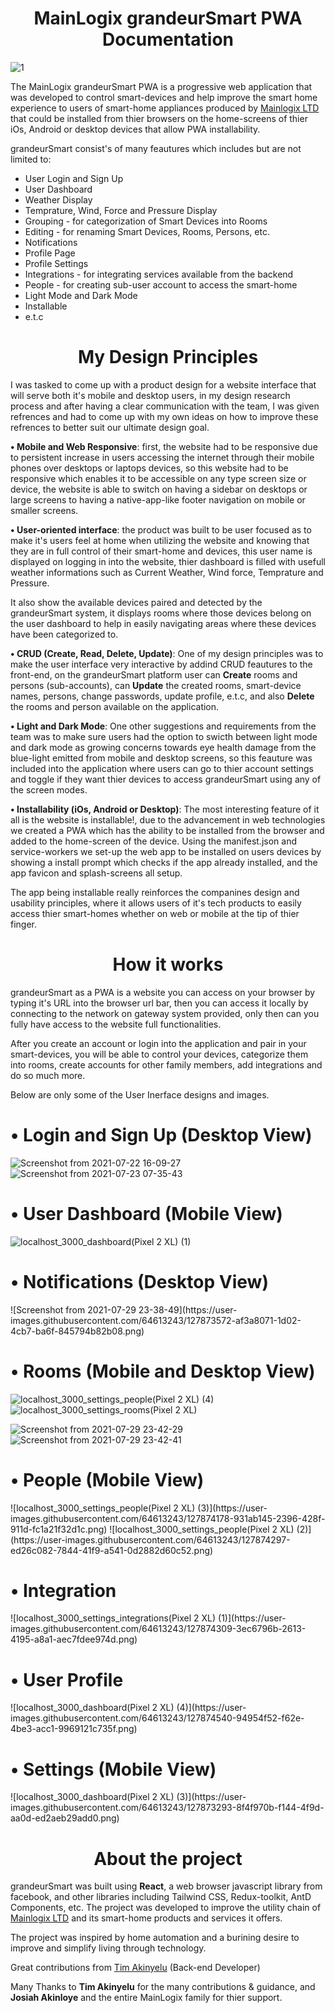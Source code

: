 <h1 align='center'>MainLogix grandeurSmart PWA Documentation</h1>

![1](https://user-images.githubusercontent.com/64613243/127857570-c6c6f3c9-f4b4-43fa-b8f6-6b5a2e0e541a.png)

The MainLogix grandeurSmart PWA is a progressive web application that was developed to control smart-devices and help improve the smart home experience to users of smart-home appliances produced by <a href='https://mainlogix.org/'>Mainlogix LTD</a> that could be installed from thier browsers on the home-screens of thier iOs, Android or desktop devices that allow PWA installability.

grandeurSmart consist's of many feautures which includes but are not limited to:

<ul>
  <li>User Login and Sign Up</li>
  <li>User Dashboard</li>
  <li>Weather Display</li>
  <li>Temprature, Wind, Force and Pressure Display</li>
  <li>Grouping - for categorization of Smart Devices into Rooms</li>
  <li>Editing - for renaming Smart Devices, Rooms, Persons, etc.</li>
  <li>Notifications</li>
  <li>Profile Page</li>
  <li>Profile Settings</li>
  <li>Integrations - for integrating services available from the backend</li>
  <li>People - for creating sub-user account to access the smart-home</li>
  <li>Light Mode and Dark Mode</li>
  <li>Installable</li>
  <li>e.t.c</li>
</ul>

<h1 align='center'>My Design Principles</h1>

I was tasked to come up with a product design for a website interface that will serve both it's mobile and desktop users, in my design research process and after having a clear communication with the team, I was given refrences and had to come up with my own ideas on how to improve these refrences to better suit our ultimate design goal. 

**• Mobile and Web Responsive**: first, the website had to be responsive due to persistent increase in users accessing the internet through their mobile phones over desktops or laptops devices, so this website had to be responsive which enables it to be accessible on any type screen size or device, the website is able to switch on having a sidebar on desktops or large screens to having a native-app-like footer navigation on mobile or smaller screens.

**• User-oriented interface**: the product was built to be user focused as to make it's users feel at home when utilizing the website and knowing that they are in full control of their smart-home and devices, this user name is displayed on logging in into the website, thier dashboard is filled with usefull weather informations such as Current Weather, Wind force, Temprature and Pressure.

It also show the available devices paired and detected by the grandeurSmart system, it displays rooms where those devices belong on the user dashboard to help in easily navigating areas where these devices have been categorized to. 

**• CRUD (Create, Read, Delete, Update)**: One of my design principles was to make the user interface very interactive by addind CRUD feautures to the front-end, on the grandeurSmart platform user can **Create** rooms and persons (sub-accounts), can **Update** the created rooms, smart-device names, persons, change passwords, update profile, e.t.c, and also **Delete** the rooms and person available on the application.

**• Light and Dark Mode**: One other suggestions and requirements from the team was to make sure users had the option to swicth between light mode and dark mode as growing concerns towards eye health damage from the blue-light emitted from mobile and desktop screens, so this feauture was included into the application where users can go to thier account settings and toggle if they want thier devices to access grandeurSmart using any of the screen modes.

**• Installability (iOs, Android or Desktop)**: The most interesting feature of it all is the website is installable!, due to the advancement in web technologies we created a PWA which has the ability to be installed from the browser and added to the home-screen of the device. Using the manifest.json and service-workers we set-up the web app to be installed on users devices by showing a install prompt which checks if the app already installed, and the app favicon and splash-screens all setup. 

The app being installable really reinforces the companines design and usability principles, where it allows users of it's tech products to easily access thier smart-homes whether on web or mobile at the tip of thier finger.


<h1 align='center'>How it works</h1>

grandeurSmart as a PWA is a website you can access on your browser by typing it's URL into the browser url bar, then you can access it locally by connecting to the network on gateway system provided, only then can you fully have access to the website full functionalities.

After you create an account or login into the application and pair in your smart-devices, you will be able to control your devices, categorize them into rooms, create accounts for other family members, add integrations and do so much more.

Below are only some of the User Inerface designs and images.

<h1 >• Login and Sign Up (Desktop View)</h1>

![Screenshot from 2021-07-22 16-09-27](https://user-images.githubusercontent.com/64613243/127873079-6a636d0d-0b35-4605-a496-23956e3b5819.png)
![Screenshot from 2021-07-23 07-35-43](https://user-images.githubusercontent.com/64613243/127873093-0afbd521-82ce-4af1-8373-11403e584f03.png)


<h1 >• User Dashboard (Mobile View)</h1>

![localhost_3000_dashboard(Pixel 2 XL) (1)](https://user-images.githubusercontent.com/64613243/127873191-b8961ae3-ca53-490f-a32b-9d2c176d025c.png)

<h1 >• Notifications (Desktop View)</h1>
![Screenshot from 2021-07-29 23-38-49](https://user-images.githubusercontent.com/64613243/127873572-af3a8071-1d02-4cb7-ba6f-845794b82b08.png)

<h1 >• Rooms (Mobile and Desktop View)</h1>

![localhost_3000_settings_people(Pixel 2 XL) (4)](https://user-images.githubusercontent.com/64613243/127873926-7f972c54-a33b-474b-b838-2faf8bb92000.png)
![localhost_3000_settings_rooms(Pixel 2 XL)](https://user-images.githubusercontent.com/64613243/127874228-571f7c41-f999-4c99-a808-49dbcb6e7eee.png)

![Screenshot from 2021-07-29 23-42-29](https://user-images.githubusercontent.com/64613243/127874025-4ddbd016-5019-4fc7-9541-b6549a753e79.png)
![Screenshot from 2021-07-29 23-42-41](https://user-images.githubusercontent.com/64613243/127874250-69950a8c-7a4c-46a1-8762-988bbe60727b.png)

<h1 >• People (Mobile View)</h1>
![localhost_3000_settings_people(Pixel 2 XL) (3)](https://user-images.githubusercontent.com/64613243/127874178-931ab145-2396-428f-911d-fc1a21f32d1c.png)
![localhost_3000_settings_people(Pixel 2 XL) (2)](https://user-images.githubusercontent.com/64613243/127874297-ed26c082-7844-41f9-a541-0d2882d60c52.png)

<h1 >• Integration</h1>
![localhost_3000_settings_integrations(Pixel 2 XL) (1)](https://user-images.githubusercontent.com/64613243/127874309-3ec6796b-2613-4195-a8a1-aec7fdee974d.png)

<h1 >• User Profile</h1>
![localhost_3000_dashboard(Pixel 2 XL) (4)](https://user-images.githubusercontent.com/64613243/127874540-94954f52-f62e-4be3-acc1-9969121c735f.png)

<h1 >• Settings (Mobile View)</h1>
![localhost_3000_dashboard(Pixel 2 XL) (3)](https://user-images.githubusercontent.com/64613243/127873293-8f4f970b-f144-4f9d-aa0d-ed2aeb29add0.png)


<h1 align='center'>About the project</h1>

grandeurSmart was built using **React**, a web browser javascript library from facebook, and other libraries including Tailwind CSS, Redux-toolkit, AntD Components, etc. The project was developed to improve the utility chain of <a href='https://mainlogix.org/'>Mainlogix LTD</a> and its smart-home products and services it offers.

The project was inspired by home automation and a burining desire to improve and simplify living through technology.

Great contributions from <a href='https://github.com/timothyakinyelu'>Tim Akinyelu</a> (Back-end Developer)

Many Thanks to **Tim Akinyelu** for the many contributions & guidance, and **Josiah Akinloye** and the entire MainLogix family for thier support.
